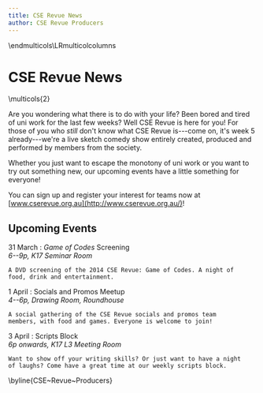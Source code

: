 ```yaml
---
title: CSE Revue News
author: CSE Revue Producers
---
```


\endmulticols\LRmulticolcolumns

CSE Revue News
==============

\multicols{2}

Are you wondering what there is to do with your life? Been bored and
tired of uni work for the last few weeks? Well CSE Revue is here for
you! For those of you who _still_ don't know what CSE Revue is---come
on, it's week 5 already---we're a live sketch comedy show entirely
created, produced and performed by members from the society.

Whether you just want to escape the monotony of uni work or you want
to try out something new, our upcoming events have a little something
for everyone!

You can sign up and register your interest for teams now at
[www.cserevue.org.au](http://www.cserevue.org.au/)!

Upcoming Events
---------------

31 March
:    _Game of Codes_ Screening  
    _6--9p, K17 Seminar Room_

    A DVD screening of the 2014 CSE Revue: Game of Codes. A night of
    food, drink and entertainment.

1 April
:    Socials and Promos Meetup  
    _4--6p, Drawing Room, Roundhouse_

    A social gathering of the CSE Revue socials and promos team
    members, with food and games. Everyone is welcome to join!

3 April
:    Scripts Block  
    _6p onwards, K17 L3 Meeting Room_

    Want to show off your writing skills? Or just want to have a night
    of laughs? Come have a great time at our weekly scripts block.

\byline{CSE~Revue~Producers}
